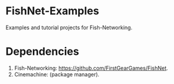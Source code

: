 # FishNet-Examples
Examples and tutorial projects for Fish-Networking.

# Dependencies
1. Fish-Networking: https://github.com/FirstGearGames/FishNet.
2. Cinemachine: (package manager).
